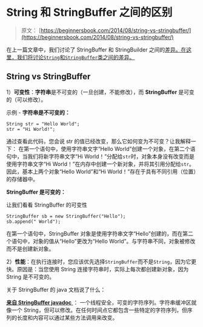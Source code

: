 # String 和 StringBuffer 之间的区别

> 原文： [https://beginnersbook.com/2014/08/string-vs-stringbuffer/](https://beginnersbook.com/2014/08/string-vs-stringbuffer/)

在上一篇文章中，我们讨论了 StringBuffer 和 StringBuilder 之间的[差异。在这里，我们将讨论`String`和`StringBuffer`类之间的差异。](https://beginnersbook.com/2014/08/stringbuilder-vs-stringbuffer/)

## String vs StringBuffer

1）**可变性**：**字符串**是不可变的（一旦创建，不能修改），而 **StringBuffer** 是可变的（可以修改）。

示例 -
**字符串是不可变的：**

```
String str = "Hello World";
str = "Hi World!";
```

通过查看此代码，您会说 str 的值已经改变，那么它如何变为不可变？让我解释一下：
在第一个语句中，使用字符串文字“Hello World”创建一个对象，在第二个语句中，当我们将新字符串文字“Hi World！”分配给`str`时，对象本身没有改变而是使用字符串文字“Hi World！”在内存中创建一个新对象，并将其引用分配给`str`。因此，基本上两个对象“Hello World”和“Hi World！”存在于具有不同引用（位置）的存储器中。

**StringBuffer 是可变的：**

让我们看看 StringBuffer 的可变性

```
StringBuffer sb = new StringBuffer("Hello");
sb.append(" World");

```

在第一个语句中，StringBuffer 对象是使用字符串文字“Hello”创建的，而在第二个语句中，对象的值从“Hello”更改为“Hello World”。与字符串不同，对象被修改而不是创建新对象。

2）**性能**：在执行连接时，您应该优先选择`StringBuffer`而不是`String`，因为它更快。原因是：当您使用 String 连接字符串时，实际上每次都创建新对象，因为 String 是不可变的。

关于 StringBuffer 的 java 文档说了什么：

[**来自 StringBuffer javadoc** ](https://docs.oracle.com/javase/7/docs/api/java/lang/StringBuffer.html)：
一个线程安全，可变的字符序列。字符串缓冲区就像一个 String，但可以修改。在任何时间点它都包含一些特定的字符序列，但序列的长度和内容可以通过某些方法调用来改变。